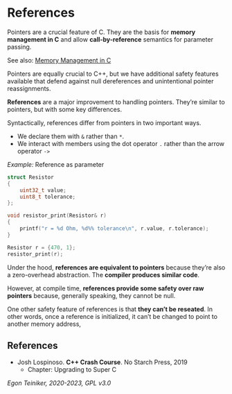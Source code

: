 # References

Pointers are a crucial feature of C. They are the basis for **memory management 
in C** and allow **call-by-reference** semantics for parameter passing.

See also: [Memory Management in C](https://github.com/teiniker/teiniker-lectures-computerscience/tree/master/programming-c/c-advanced/memory-management)

Pointers are equally crucial to C++, but we have additional safety features 
available that defend against null dereferences and unintentional pointer 
reassignments. 

**References** are a major improvement to handling pointers. 
They’re similar to pointers, but with some key differences. 

Syntactically, references differ from pointers in two important ways. 
* We declare them with `&` rather than `*`.
* We interact with members using the dot operator `.` rather than the arrow operator `->`

_Example:_ Reference as parameter
```C++
struct Resistor 
{
    uint32_t value;
    uint8_t tolerance;
};

void resistor_print(Resistor& r)
{
    printf("r = %d Ohm, %d%% tolerance\n", r.value, r.tolerance);
}

Resistor r = {470, 1};
resistor_print(r);
```

Under the hood, **references are equivalent to pointers** because they’re also a 
zero-overhead abstraction. The **compiler produces similar code**.

However, at compile time, **references provide some safety over raw pointers** 
because, generally speaking, they cannot be null.

One other safety feature of references is that **they can’t be reseated**. 
In other words, once a reference is initialized, it can’t be changed to point 
to another memory address,


## References

* Josh Lospinoso. **C++ Crash Course**. No Starch Press, 2019 
    * Chapter: Upgrading to Super C 

*Egon Teiniker, 2020-2023, GPL v3.0*
